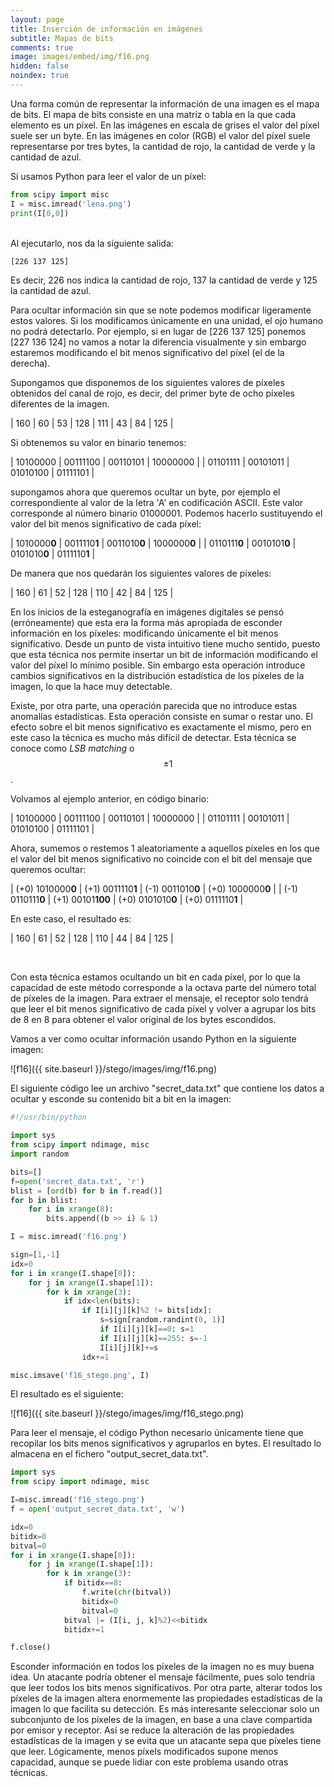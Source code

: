 ```yaml
---
layout: page
title: Inserción de información en imágenes
subtitle: Mapas de bits
comments: true
image: images/embed/img/f16.png
hidden: false
noindex: true
---
```


Una forma común de representar la información de una imagen es el mapa de bits. El mapa de bits consiste en una matriz o tabla en la que cada elemento es un píxel. En las imágenes en escala de grises el valor del píxel suele ser un byte. En las imágenes en color (RGB) el valor del píxel suele representarse por tres bytes, la cantidad de rojo, la cantidad de verde y la cantidad de azul.

Si usamos Python para leer el valor de un píxel:

```python
from scipy import misc
I = misc.imread('lena.png')
print(I[0,0])
```

<br>
Al ejecutarlo, nos da la siguiente salida:

```bash
[226 137 125]
```

Es decir, 226 nos indica la cantidad de rojo, 137 la cantidad de verde y 125 la cantidad de azul.

Para ocultar información sin que se note podemos modificar ligeramente estos valores. Si los modificamos únicamente en una unidad, el ojo humano no podrá detectarlo. Por ejemplo, si en lugar de [226 137 125] ponemos [227 136 124] no vamos a notar la diferencia visualmente y sin embargo estaremos modificando el bit menos significativo del píxel (el de la derecha).

Supongamos que disponemos de los siguientes valores de píxeles obtenidos del canal de rojo, es decir, del primer byte de ocho píxeles diferentes de la imagen.

| 160 | 60 | 53 | 128 | 111 | 43 | 84 | 125 |

Si obtenemos su valor en binario tenemos:

| 10100000 | 00111100 | 00110101 | 10000000 | 
| 01101111 | 00101011 | 01010100 | 01111101 |

supongamos ahora que queremos ocultar un byte, por ejemplo el correspondiente al valor de la letra 'A' en codificación ASCII. Este valor corresponde al número binario 01000001. Podemos hacerlo sustituyendo el valor del bit menos significativo de cada píxel:


| 1010000**0** | 0011110**1** | 0011010**0** | 1000000**0** | 
| 0110111**0** | 0010101**0** | 0101010**0** | 0111110**1** | 

De manera que nos quedarán los siguientes valores de píxeles:

| 160 | 61 | 52 | 128 | 110 | 42 | 84 | 125 |


En los inicios de la esteganografía en imágenes digitales se pensó (erróneamente) que esta era la forma más apropiada de esconder información en los píxeles: modificando únicamente el bit menos significativo. Desde un punto de vista intuitivo tiene mucho sentido, puesto que esta técnica nos permite insertar un bit de información modificando el valor del píxel lo mínimo posible. Sin embargo esta operación introduce cambios significativos en la distribución estadística de los píxeles de la imagen, lo que la hace muy detectable. 

Existe, por otra parte, una operación parecida que no introduce estas anomalías estadísticas. Esta operación consiste en sumar o restar uno. El efecto sobre el bit menos significativo es exactamente el mismo, pero en este caso la técnica es mucho más difícil de detectar. Esta técnica se conoce como *LSB matching* o $$\pm 1$$.

Volvamos al ejemplo anterior, en código binario:

| 10100000 | 00111100 | 00110101 | 10000000 | 
| 01101111 | 00101011 | 01010100 | 01111101 |

Ahora, sumemos o restemos 1 aleatoriamente a aquellos píxeles en los que el valor del bit menos significativo no coincide con el bit del mensaje que queremos ocultar:

| (+0) 1010000**0** | (+1) 0011110**1** | (-1) 0011010**0** | (+0) 1000000**0** | 
| (-1) 0110111**0** | (+1) 00101**100** | (+0) 0101010**0** | (+0) 0111110**1** | 

En este caso, el resultado es:

| 160 | 61 | 52 | 128 | 110 | 44 | 84 | 125 |


<br>

Con esta técnica estamos ocultando un bit en cada píxel, por lo que la capacidad de este método corresponde a la octava parte del número total de píxeles de la imagen. Para extraer el mensaje, el receptor solo tendrá que leer el bit menos significativo de cada píxel y volver a agrupar los bits de 8 en 8 para obtener el valor original de los bytes escondidos.


Vamos a ver como ocultar información usando Python en la siguiente imagen:

![f16]({{ site.baseurl }}/stego/images/img/f16.png)

El siguiente código lee un archivo "secret_data.txt" que contiene los datos a ocultar y esconde su contenido bit a bit en la imagen:

```python
#!/usr/bin/python

import sys
from scipy import ndimage, misc
import random

bits=[]
f=open('secret_data.txt', 'r')
blist = [ord(b) for b in f.read()]
for b in blist:
    for i in xrange(8):
        bits.append((b >> i) & 1)

I = misc.imread('f16.png')

sign=[1,-1]
idx=0
for i in xrange(I.shape[0]):
    for j in xrange(I.shape[1]):
        for k in xrange(3):
            if idx<len(bits):
                if I[i][j][k]%2 != bits[idx]:
                    s=sign[random.randint(0, 1)]
                    if I[i][j][k]==0: s=1
                    if I[i][j][k]==255: s=-1
                    I[i][j][k]+=s
                idx+=1

misc.imsave('f16_stego.png', I)
```

El resultado es el siguiente:

![f16]({{ site.baseurl }}/stego/images/img/f16_stego.png)


Para leer el mensaje, el código Python necesario únicamente tiene que recopilar los bits menos significativos y agruparlos en bytes. El resultado lo almacena en el fichero "output_secret_data.txt".


```python
import sys
from scipy import ndimage, misc

I=misc.imread('f16_stego.png')
f = open('output_secret_data.txt', 'w')

idx=0
bitidx=0
bitval=0
for i in xrange(I.shape[0]):
    for j in xrange(I.shape[1]):
        for k in xrange(3):
            if bitidx==8:
                f.write(chr(bitval))
                bitidx=0
                bitval=0
            bitval |= (I[i, j, k]%2)<<bitidx
            bitidx+=1

f.close()
```

Esconder información en todos los píxeles de la imagen no es muy buena idea. Un atacante podría obtener el mensaje fácilmente, pues solo tendría que leer todos los bits menos significativos. Por otra parte, alterar todos los píxeles de la imagen altera enormemente las propiedades estadísticas de la imagen lo que facilita su detección. Es más interesante seleccionar solo un subconjunto de los píxeles de la imagen, en base a una clave compartida por emisor y receptor. Así se reduce la alteración de las propiedades estadísticas de la imagen y se evita que un atacante sepa que píxeles tiene que leer. Lógicamente, menos píxels modificados supone menos capacidad, aunque se puede lidiar con este problema usando otras técnicas.



